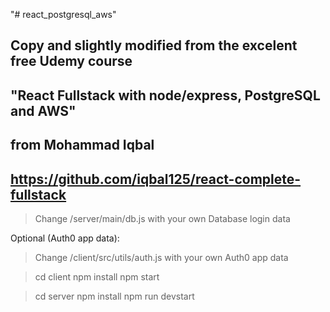 "# react_postgresql_aws"

## Copy and slightly modified from the excelent free Udemy course

## "React Fullstack with node/express, PostgreSQL and AWS"

## from Mohammad Iqbal

## https://github.com/iqbal125/react-complete-fullstack

> Change /server/main/db.js with your own Database login data

Optional (Auth0 app data):

> Change /client/src/utils/auth.js with your own Auth0 app data

> cd client
> npm install
> npm start

> cd server
> npm install
> npm run devstart
